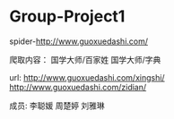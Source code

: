 # Group-Project1
spider-http://www.guoxuedashi.com/

爬取内容：
国学大师/百家姓
国学大师/字典

url:
http://www.guoxuedashi.com/xingshi/
http://www.guoxuedashi.com/zidian/

成员:
李聪媛 周楚婷 刘雅琳
